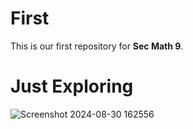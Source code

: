 # First
This is our first repository for **Sec Math 9**.

# Just Exploring
![Screenshot 2024-08-30 162556](https://github.com/user-attachments/assets/78c95a14-c4eb-4848-889c-b00348c88d32)

